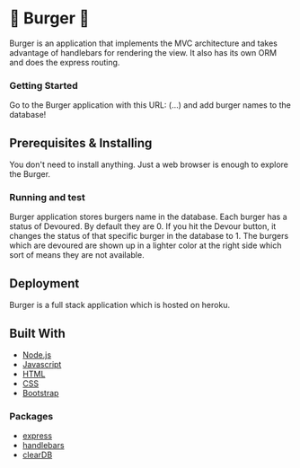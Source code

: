 # :hamburger: Burger :fries:

Burger is an application that implements the MVC architecture and takes advantage of handlebars for rendering the view. It also has its own ORM and does the express routing.

### Getting Started 

Go to the Burger application with this URL: (...) and add burger names to the database!

## Prerequisites & Installing

You don't need to install anything. Just a web browser is enough to explore the Burger.

 
### Running and test

Burger application stores burgers name in the database. Each burger has a status of Devoured. By default they are 0. If you hit the Devour button, it changes the status of that specific burger in the database to 1. The burgers which are devoured are shown up in a lighter color at the right side which sort of means they are not available.

## Deployment

Burger is a full stack application which is hosted on heroku.

## Built With

* [Node.js](https://nodejs.org)
* [Javascript](https://www.javascript.com/)
* [HTML](https://en.wikipedia.org/wiki/HTML)
* [CSS](https://en.wikipedia.org/wiki/Cascading_Style_Sheets)
* [Bootstrap](http://getbootstrap.com/)

### Packages

* [express](https://expressjs.com/)
* [handlebars](http://handlebarsjs.com/)
* [clearDB](http://w2.cleardb.net/)

